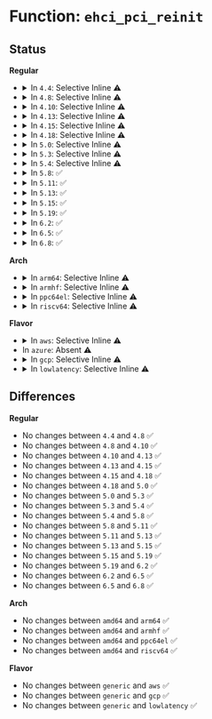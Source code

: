 # Function: <code>ehci_pci_reinit</code>

## Status
<b>Regular</b>
<ul>
<li>
<details>
<summary>In <code>4.4</code>: Selective Inline ⚠️</summary>

```c
int ehci_pci_reinit(struct ehci_hcd *ehci, struct pci_dev *pdev);
```

**Collision:** Unique Static

**Inline:** Selective

**Transformation:** False

**Instances:**

```
In drivers/usb/host/ehci-pci.c (ffffffff8163c9d0)
Location: drivers/usb/host/ehci-pci.c:73
Inline: True
Direct callers:
  - drivers/usb/host/ehci-pci.c:ehci_pci_resume
  - drivers/usb/host/ehci-pci.c:ehci_pci_setup
```
**Symbols:**

```
ffffffff8163c9d0-ffffffff8163ca49: ehci_pci_reinit (STB_LOCAL)
```
</details>
</li>
<li>
<details>
<summary>In <code>4.8</code>: Selective Inline ⚠️</summary>

```c
int ehci_pci_reinit(struct ehci_hcd *ehci, struct pci_dev *pdev);
```

**Collision:** Unique Static

**Inline:** Selective

**Transformation:** False

**Instances:**

```
In drivers/usb/host/ehci-pci.c (ffffffff8169d5e0)
Location: drivers/usb/host/ehci-pci.c:73
Inline: True
Direct callers:
  - drivers/usb/host/ehci-pci.c:ehci_pci_resume
  - drivers/usb/host/ehci-pci.c:ehci_pci_setup
```
**Symbols:**

```
ffffffff8169d5e0-ffffffff8169d65c: ehci_pci_reinit (STB_LOCAL)
```
</details>
</li>
<li>
<details>
<summary>In <code>4.10</code>: Selective Inline ⚠️</summary>

```c
int ehci_pci_reinit(struct ehci_hcd *ehci, struct pci_dev *pdev);
```

**Collision:** Unique Static

**Inline:** Selective

**Transformation:** False

**Instances:**

```
In drivers/usb/host/ehci-pci.c (ffffffff816cb700)
Location: drivers/usb/host/ehci-pci.c:73
Inline: True
Direct callers:
  - drivers/usb/host/ehci-pci.c:ehci_pci_resume
  - drivers/usb/host/ehci-pci.c:ehci_pci_setup
```
**Symbols:**

```
ffffffff816cb700-ffffffff816cb77c: ehci_pci_reinit (STB_LOCAL)
```
</details>
</li>
<li>
<details>
<summary>In <code>4.13</code>: Selective Inline ⚠️</summary>

```c
int ehci_pci_reinit(struct ehci_hcd *ehci, struct pci_dev *pdev);
```

**Collision:** Unique Static

**Inline:** Selective

**Transformation:** False

**Instances:**

```
In drivers/usb/host/ehci-pci.c (ffffffff816dfe40)
Location: drivers/usb/host/ehci-pci.c:73
Inline: True
Direct callers:
  - drivers/usb/host/ehci-pci.c:ehci_pci_resume
  - drivers/usb/host/ehci-pci.c:ehci_pci_setup
```
**Symbols:**

```
ffffffff816dfe40-ffffffff816dfeb5: ehci_pci_reinit (STB_LOCAL)
```
</details>
</li>
<li>
<details>
<summary>In <code>4.15</code>: Selective Inline ⚠️</summary>

```c
int ehci_pci_reinit(struct ehci_hcd *ehci, struct pci_dev *pdev);
```

**Collision:** Unique Static

**Inline:** Selective

**Transformation:** False

**Instances:**

```
In drivers/usb/host/ehci-pci.c (ffffffff8174c620)
Location: drivers/usb/host/ehci-pci.c:60
Inline: True
Direct callers:
  - drivers/usb/host/ehci-pci.c:ehci_pci_resume
  - drivers/usb/host/ehci-pci.c:ehci_pci_setup
```
**Symbols:**

```
ffffffff8174c620-ffffffff8174c695: ehci_pci_reinit (STB_LOCAL)
```
</details>
</li>
<li>
<details>
<summary>In <code>4.18</code>: Selective Inline ⚠️</summary>

```c
int ehci_pci_reinit(struct ehci_hcd *ehci, struct pci_dev *pdev);
```

**Collision:** Unique Static

**Inline:** Selective

**Transformation:** False

**Instances:**

```
In drivers/usb/host/ehci-pci.c (ffffffff8178cf30)
Location: drivers/usb/host/ehci-pci.c:60
Inline: True
Direct callers:
  - drivers/usb/host/ehci-pci.c:ehci_pci_resume
  - drivers/usb/host/ehci-pci.c:ehci_pci_setup
```
**Symbols:**

```
ffffffff8178cf30-ffffffff8178cfac: ehci_pci_reinit (STB_LOCAL)
```
</details>
</li>
<li>
<details>
<summary>In <code>5.0</code>: Selective Inline ⚠️</summary>

```c
int ehci_pci_reinit(struct ehci_hcd *ehci, struct pci_dev *pdev);
```

**Collision:** Unique Static

**Inline:** Selective

**Transformation:** False

**Instances:**

```
In drivers/usb/host/ehci-pci.c (ffffffff817b3730)
Location: drivers/usb/host/ehci-pci.c:60
Inline: True
Direct callers:
  - drivers/usb/host/ehci-pci.c:ehci_pci_resume
  - drivers/usb/host/ehci-pci.c:ehci_pci_setup
```
**Symbols:**

```
ffffffff817b3730-ffffffff817b37ac: ehci_pci_reinit (STB_LOCAL)
```
</details>
</li>
<li>
<details>
<summary>In <code>5.3</code>: Selective Inline ⚠️</summary>

```c
int ehci_pci_reinit(struct ehci_hcd *ehci, struct pci_dev *pdev);
```

**Collision:** Unique Static

**Inline:** Selective

**Transformation:** False

**Instances:**

```
In drivers/usb/host/ehci-pci.c (ffffffff817f2d50)
Location: drivers/usb/host/ehci-pci.c:60
Inline: True
Direct callers:
  - drivers/usb/host/ehci-pci.c:ehci_pci_resume
  - drivers/usb/host/ehci-pci.c:ehci_pci_setup
```
**Symbols:**

```
ffffffff817f2d50-ffffffff817f2dcc: ehci_pci_reinit (STB_LOCAL)
```
</details>
</li>
<li>
<details>
<summary>In <code>5.4</code>: Selective Inline ⚠️</summary>

```c
int ehci_pci_reinit(struct ehci_hcd *ehci, struct pci_dev *pdev);
```

**Collision:** Unique Static

**Inline:** Selective

**Transformation:** False

**Instances:**

```
In drivers/usb/host/ehci-pci.c (ffffffff81823b70)
Location: drivers/usb/host/ehci-pci.c:60
Inline: True
Direct callers:
  - drivers/usb/host/ehci-pci.c:ehci_pci_resume
  - drivers/usb/host/ehci-pci.c:ehci_pci_setup
```
**Symbols:**

```
ffffffff81823b70-ffffffff81823bec: ehci_pci_reinit (STB_LOCAL)
```
</details>
</li>
<li>
<details>
<summary>In <code>5.8</code>: ✅</summary>

```c
int ehci_pci_reinit(struct ehci_hcd *ehci, struct pci_dev *pdev);
```

**Collision:** Unique Static

**Inline:** No

**Transformation:** False

**Instances:**

```
In drivers/usb/host/ehci-pci.c (ffffffff818f5690)
Location: drivers/usb/host/ehci-pci.c:60
Inline: False
Direct callers:
  - drivers/usb/host/ehci-pci.c:ehci_pci_resume
  - drivers/usb/host/ehci-pci.c:ehci_pci_setup
```
**Symbols:**

```
ffffffff818f5690-ffffffff818f570c: ehci_pci_reinit (STB_LOCAL)
```
</details>
</li>
<li>
<details>
<summary>In <code>5.11</code>: ✅</summary>

```c
int ehci_pci_reinit(struct ehci_hcd *ehci, struct pci_dev *pdev);
```

**Collision:** Unique Static

**Inline:** No

**Transformation:** False

**Instances:**

```
In drivers/usb/host/ehci-pci.c (ffffffff818fe370)
Location: drivers/usb/host/ehci-pci.c:60
Inline: False
Direct callers:
  - drivers/usb/host/ehci-pci.c:ehci_pci_resume
  - drivers/usb/host/ehci-pci.c:ehci_pci_setup
```
**Symbols:**

```
ffffffff818fe370-ffffffff818fe3ec: ehci_pci_reinit (STB_LOCAL)
```
</details>
</li>
<li>
<details>
<summary>In <code>5.13</code>: ✅</summary>

```c
int ehci_pci_reinit(struct ehci_hcd *ehci, struct pci_dev *pdev);
```

**Collision:** Unique Static

**Inline:** No

**Transformation:** False

**Instances:**

```
In drivers/usb/host/ehci-pci.c (ffffffff818e1ac0)
Location: drivers/usb/host/ehci-pci.c:60
Inline: False
Direct callers:
  - drivers/usb/host/ehci-pci.c:ehci_pci_resume
  - drivers/usb/host/ehci-pci.c:ehci_pci_setup
```
**Symbols:**

```
ffffffff818e1ac0-ffffffff818e1b3c: ehci_pci_reinit (STB_LOCAL)
```
</details>
</li>
<li>
<details>
<summary>In <code>5.15</code>: ✅</summary>

```c
int ehci_pci_reinit(struct ehci_hcd *ehci, struct pci_dev *pdev);
```

**Collision:** Unique Static

**Inline:** No

**Transformation:** False

**Instances:**

```
In drivers/usb/host/ehci-pci.c (ffffffff8197da90)
Location: drivers/usb/host/ehci-pci.c:60
Inline: False
Direct callers:
  - drivers/usb/host/ehci-pci.c:ehci_pci_resume
  - drivers/usb/host/ehci-pci.c:ehci_pci_setup
```
**Symbols:**

```
ffffffff8197da90-ffffffff8197db09: ehci_pci_reinit (STB_LOCAL)
```
</details>
</li>
<li>
<details>
<summary>In <code>5.19</code>: ✅</summary>

```c
int ehci_pci_reinit(struct ehci_hcd *ehci, struct pci_dev *pdev);
```

**Collision:** Unique Static

**Inline:** No

**Transformation:** False

**Instances:**

```
In drivers/usb/host/ehci-pci.c (ffffffff81ad90c0)
Location: drivers/usb/host/ehci-pci.c:63
Inline: False
Direct callers:
  - drivers/usb/host/ehci-pci.c:ehci_pci_resume
  - drivers/usb/host/ehci-pci.c:ehci_pci_setup
```
**Symbols:**

```
ffffffff81ad90c0-ffffffff81ad914d: ehci_pci_reinit (STB_LOCAL)
```
</details>
</li>
<li>
<details>
<summary>In <code>6.2</code>: ✅</summary>

```c
int ehci_pci_reinit(struct ehci_hcd *ehci, struct pci_dev *pdev);
```

**Collision:** Unique Static

**Inline:** No

**Transformation:** False

**Instances:**

```
In drivers/usb/host/ehci-pci.c (ffffffff81c64020)
Location: drivers/usb/host/ehci-pci.c:63
Inline: False
Direct callers:
  - drivers/usb/host/ehci-pci.c:ehci_pci_resume
  - drivers/usb/host/ehci-pci.c:ehci_pci_setup
```
**Symbols:**

```
ffffffff81c64020-ffffffff81c640ad: ehci_pci_reinit (STB_LOCAL)
```
</details>
</li>
<li>
<details>
<summary>In <code>6.5</code>: ✅</summary>

```c
int ehci_pci_reinit(struct ehci_hcd *ehci, struct pci_dev *pdev);
```

**Collision:** Unique Static

**Inline:** No

**Transformation:** False

**Instances:**

```
In drivers/usb/host/ehci-pci.c (ffffffff81ccb410)
Location: drivers/usb/host/ehci-pci.c:63
Inline: False
Direct callers:
  - drivers/usb/host/ehci-pci.c:ehci_pci_resume
  - drivers/usb/host/ehci-pci.c:ehci_pci_setup
```
**Symbols:**

```
ffffffff81ccb410-ffffffff81ccb49d: ehci_pci_reinit (STB_LOCAL)
```
</details>
</li>
<li>
<details>
<summary>In <code>6.8</code>: ✅</summary>

```c
int ehci_pci_reinit(struct ehci_hcd *ehci, struct pci_dev *pdev);
```

**Collision:** Unique Static

**Inline:** No

**Transformation:** False

**Instances:**

```
In drivers/usb/host/ehci-pci.c (ffffffff81d80300)
Location: drivers/usb/host/ehci-pci.c:63
Inline: False
Direct callers:
  - drivers/usb/host/ehci-pci.c:ehci_pci_resume
  - drivers/usb/host/ehci-pci.c:ehci_pci_setup
```
**Symbols:**

```
ffffffff81d80300-ffffffff81d8038d: ehci_pci_reinit (STB_LOCAL)
```
</details>
</li>
</ul>
<b>Arch</b>
<ul>
<li>
<details>
<summary>In <code>arm64</code>: Selective Inline ⚠️</summary>

```c
int ehci_pci_reinit(struct ehci_hcd *ehci, struct pci_dev *pdev);
```

**Collision:** Unique Static

**Inline:** Selective

**Transformation:** False

**Instances:**

```
In drivers/usb/host/ehci-pci.c (ffff800010a5e350)
Location: drivers/usb/host/ehci-pci.c:60
Inline: True
Direct callers:
  - drivers/usb/host/ehci-pci.c:ehci_pci_resume
  - drivers/usb/host/ehci-pci.c:ehci_pci_setup
```
**Symbols:**

```
ffff800010a5e350-ffff800010a5e3fc: ehci_pci_reinit (STB_LOCAL)
```
</details>
</li>
<li>
<details>
<summary>In <code>armhf</code>: Selective Inline ⚠️</summary>

```c
int ehci_pci_reinit(struct ehci_hcd *ehci, struct pci_dev *pdev);
```

**Collision:** Unique Static

**Inline:** Selective

**Transformation:** False

**Instances:**

```
In drivers/usb/host/ehci-pci.c (c0b2f728)
Location: drivers/usb/host/ehci-pci.c:60
Inline: True
Direct callers:
  - drivers/usb/host/ehci-pci.c:ehci_pci_resume
  - drivers/usb/host/ehci-pci.c:ehci_pci_setup
```
**Symbols:**

```
c0b2f728-c0b2f7c4: ehci_pci_reinit (STB_LOCAL)
```
</details>
</li>
<li>
<details>
<summary>In <code>ppc64el</code>: Selective Inline ⚠️</summary>

```c
int ehci_pci_reinit(struct ehci_hcd *ehci, struct pci_dev *pdev);
```

**Collision:** Unique Static

**Inline:** Selective

**Transformation:** False

**Instances:**

```
In drivers/usb/host/ehci-pci.c (c000000000b2c340)
Location: drivers/usb/host/ehci-pci.c:60
Inline: True
Direct callers:
  - drivers/usb/host/ehci-pci.c:ehci_pci_resume
  - drivers/usb/host/ehci-pci.c:ehci_pci_setup
```
**Symbols:**

```
c000000000b2c340-c000000000b2c43c: ehci_pci_reinit (STB_LOCAL)
```
</details>
</li>
<li>
<details>
<summary>In <code>riscv64</code>: Selective Inline ⚠️</summary>

```c
int ehci_pci_reinit(struct ehci_hcd *ehci, struct pci_dev *pdev);
```

**Collision:** Unique Static

**Inline:** Selective

**Transformation:** False

**Instances:**

```
In drivers/usb/host/ehci-pci.c (ffffffe0006792be)
Location: drivers/usb/host/ehci-pci.c:60
Inline: True
Direct callers:
  - drivers/usb/host/ehci-pci.c:ehci_pci_resume
  - drivers/usb/host/ehci-pci.c:ehci_pci_setup
```
**Symbols:**

```
ffffffe0006792be-ffffffe000679384: ehci_pci_reinit (STB_LOCAL)
```
</details>
</li>
</ul>
<b>Flavor</b>
<ul>
<li>
<details>
<summary>In <code>aws</code>: Selective Inline ⚠️</summary>

```c
int ehci_pci_reinit(struct ehci_hcd *ehci, struct pci_dev *pdev);
```

**Collision:** Unique Static

**Inline:** Selective

**Transformation:** False

**Instances:**

```
In drivers/usb/host/ehci-pci.c (ffffffff817dbf50)
Location: drivers/usb/host/ehci-pci.c:60
Inline: True
Direct callers:
  - drivers/usb/host/ehci-pci.c:ehci_pci_resume
  - drivers/usb/host/ehci-pci.c:ehci_pci_setup
```
**Symbols:**

```
ffffffff817dbf50-ffffffff817dbfcc: ehci_pci_reinit (STB_LOCAL)
```
</details>
</li>
<li>
In <code>azure</code>: Absent ⚠️
</li>
<li>
<details>
<summary>In <code>gcp</code>: Selective Inline ⚠️</summary>

```c
int ehci_pci_reinit(struct ehci_hcd *ehci, struct pci_dev *pdev);
```

**Collision:** Unique Static

**Inline:** Selective

**Transformation:** False

**Instances:**

```
In drivers/usb/host/ehci-pci.c (ffffffff818189f0)
Location: drivers/usb/host/ehci-pci.c:60
Inline: True
Direct callers:
  - drivers/usb/host/ehci-pci.c:ehci_pci_resume
  - drivers/usb/host/ehci-pci.c:ehci_pci_setup
```
**Symbols:**

```
ffffffff818189f0-ffffffff81818a6c: ehci_pci_reinit (STB_LOCAL)
```
</details>
</li>
<li>
<details>
<summary>In <code>lowlatency</code>: Selective Inline ⚠️</summary>

```c
int ehci_pci_reinit(struct ehci_hcd *ehci, struct pci_dev *pdev);
```

**Collision:** Unique Static

**Inline:** Selective

**Transformation:** False

**Instances:**

```
In drivers/usb/host/ehci-pci.c (ffffffff818329e0)
Location: drivers/usb/host/ehci-pci.c:60
Inline: True
Direct callers:
  - drivers/usb/host/ehci-pci.c:ehci_pci_resume
  - drivers/usb/host/ehci-pci.c:ehci_pci_setup
```
**Symbols:**

```
ffffffff818329e0-ffffffff81832a5c: ehci_pci_reinit (STB_LOCAL)
```
</details>
</li>
</ul>

## Differences
<b>Regular</b>
<ul>
<li>
No changes between <code>4.4</code> and <code>4.8</code> ✅
</li>
<li>
No changes between <code>4.8</code> and <code>4.10</code> ✅
</li>
<li>
No changes between <code>4.10</code> and <code>4.13</code> ✅
</li>
<li>
No changes between <code>4.13</code> and <code>4.15</code> ✅
</li>
<li>
No changes between <code>4.15</code> and <code>4.18</code> ✅
</li>
<li>
No changes between <code>4.18</code> and <code>5.0</code> ✅
</li>
<li>
No changes between <code>5.0</code> and <code>5.3</code> ✅
</li>
<li>
No changes between <code>5.3</code> and <code>5.4</code> ✅
</li>
<li>
No changes between <code>5.4</code> and <code>5.8</code> ✅
</li>
<li>
No changes between <code>5.8</code> and <code>5.11</code> ✅
</li>
<li>
No changes between <code>5.11</code> and <code>5.13</code> ✅
</li>
<li>
No changes between <code>5.13</code> and <code>5.15</code> ✅
</li>
<li>
No changes between <code>5.15</code> and <code>5.19</code> ✅
</li>
<li>
No changes between <code>5.19</code> and <code>6.2</code> ✅
</li>
<li>
No changes between <code>6.2</code> and <code>6.5</code> ✅
</li>
<li>
No changes between <code>6.5</code> and <code>6.8</code> ✅
</li>
</ul>
<b>Arch</b>
<ul>
<li>
No changes between <code>amd64</code> and <code>arm64</code> ✅
</li>
<li>
No changes between <code>amd64</code> and <code>armhf</code> ✅
</li>
<li>
No changes between <code>amd64</code> and <code>ppc64el</code> ✅
</li>
<li>
No changes between <code>amd64</code> and <code>riscv64</code> ✅
</li>
</ul>
<b>Flavor</b>
<ul>
<li>
No changes between <code>generic</code> and <code>aws</code> ✅
</li>
<li>
No changes between <code>generic</code> and <code>gcp</code> ✅
</li>
<li>
No changes between <code>generic</code> and <code>lowlatency</code> ✅
</li>
</ul>

